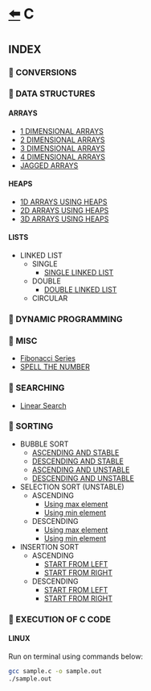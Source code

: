 # [:arrow_left:](../README.md) C

## INDEX

### :rocket: CONVERSIONS

### :rocket: DATA STRUCTURES

#### ARRAYS

* [1 DIMENSIONAL ARRAYS](Data-Structures/ARRAYS/1darrays.c)
* [2 DIMENSIONAL ARRAYS](Data-Structures/ARRAYS/2darrays.c)
* [3 DIMENSIONAL ARRAYS](Data-Structures/ARRAYS/3darrays.c)
* [4 DIMENSIONAL ARRAYS](Data-Structures/ARRAYS/4darrays.c)
* [JAGGED ARRAYS](Data-Structures/ARRAYS/jaggedarray.c)

#### HEAPS

* [1D ARRAYS USING HEAPS](Data-Structures/HEAPS/dynamicarray.c)
* [2D ARRAYS USING HEAPS](Data-Structures/HEAPS/dynamic2d.c)
* [3D ARRAYS USING HEAPS](Data-Structures/HEAPS/dynamic3d.c)

#### LISTS

* LINKED LIST
  * SINGLE
    * [SINGLE LINKED LIST](Data-Structures/LINKED-LIST/SINGLE/Main.c)
  * DOUBLE
    * [DOUBLE LINKED LIST](Data-Structures/LINKED-LIST/DOUBLE/Main.c)
  * CIRCULAR

### :rocket: DYNAMIC PROGRAMMING

### :rocket: MISC

* [Fibonacci Series](Misc/fibonacci.c)
* [SPELL THE NUMBER](Misc/spell_the_number.c)

### :rocket: SEARCHING

* [Linear Search](Searches/linearSearch.c)

### :rocket: SORTING

* BUBBLE SORT
  * [ASCENDING AND STABLE](Sorting/BUBBLE-SORT/bubblesort.c)
  * [DESCENDING AND STABLE](Sorting/BUBBLE-SORT/bubble.c)
  * [ASCENDING AND UNSTABLE](Sorting/BUBBLE-SORT/ascendunbubble.c)
  * [DESCENDING AND UNSTABLE](Sorting/BUBBLE-SORT/descendunbubble.c)
* SELECTION SORT (UNSTABLE)
  * ASCENDING
    * [Using max element](Sorting/SELECTION-SORT/selection.c)
    * [Using min element](Sorting/SELECTION-SORT/selectionsort.c)
  * DESCENDING
    * [Using max element](Sorting/SELECTION-SORT/maxselection.c)
    * [Using min element](Sorting/SELECTION-SORT/minselection.c)
* INSERTION SORT
  * ASCENDING
    * [START FROM LEFT](Sorting/INSERTION-SORT/insertion.c)
    * [START FROM RIGHT](Sorting/INSERTION-SORT/insertionsort.c)
  * DESCENDING
    * [START FROM LEFT](Sorting/INSERTION-SORT/deleftinsert.c)
    * [START FROM RIGHT](Sorting/INSERTION-SORT/derightinsert.c)

### :rocket: EXECUTION OF C CODE

#### LINUX

Run on terminal using commands below:

```bash
gcc sample.c -o sample.out
./sample.out
```